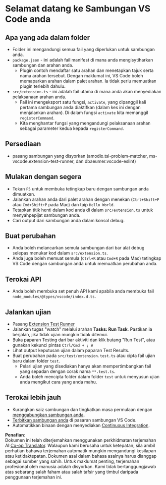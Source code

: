 <!--
CO_OP_TRANSLATOR_METADATA:
{
  "original_hash": "62b2632720dd39ef391d6b60b9b4bfb8",
  "translation_date": "2025-07-16T17:38:49+00:00",
  "source_file": "code/09.UpdateSamples/Aug/vscode/phiext/vsc-extension-quickstart.md",
  "language_code": "ms"
}
-->
# Selamat datang ke Sambungan VS Code anda

## Apa yang ada dalam folder

* Folder ini mengandungi semua fail yang diperlukan untuk sambungan anda.
* `package.json` - ini adalah fail manifest di mana anda mengisytiharkan sambungan dan arahan anda.
  * Plugin contoh mendaftar satu arahan dan menetapkan tajuk serta nama arahan tersebut. Dengan maklumat ini, VS Code boleh memaparkan arahan dalam palet arahan. Ia tidak perlu memuatkan plugin terlebih dahulu.
* `src/extension.ts` - ini adalah fail utama di mana anda akan menyediakan pelaksanaan arahan anda.
  * Fail ini mengeksport satu fungsi, `activate`, yang dipanggil kali pertama sambungan anda diaktifkan (dalam kes ini dengan menjalankan arahan). Di dalam fungsi `activate` kita memanggil `registerCommand`.
  * Kita menghantar fungsi yang mengandungi pelaksanaan arahan sebagai parameter kedua kepada `registerCommand`.

## Persediaan

* pasang sambungan yang disyorkan (amodio.tsl-problem-matcher, ms-vscode.extension-test-runner, dan dbaeumer.vscode-eslint)

## Mulakan dengan segera

* Tekan `F5` untuk membuka tetingkap baru dengan sambungan anda dimuatkan.
* Jalankan arahan anda dari palet arahan dengan menekan (`Ctrl+Shift+P` atau `Cmd+Shift+P` pada Mac) dan taip `Hello World`.
* Tetapkan titik henti dalam kod anda di dalam `src/extension.ts` untuk menyahpepijat sambungan anda.
* Cari output dari sambungan anda dalam konsol debug.

## Buat perubahan

* Anda boleh melancarkan semula sambungan dari bar alat debug selepas menukar kod dalam `src/extension.ts`.
* Anda juga boleh memuat semula (`Ctrl+R` atau `Cmd+R` pada Mac) tetingkap VS Code dengan sambungan anda untuk memuatkan perubahan anda.

## Terokai API

* Anda boleh membuka set penuh API kami apabila anda membuka fail `node_modules/@types/vscode/index.d.ts`.

## Jalankan ujian

* Pasang [Extension Test Runner](https://marketplace.visualstudio.com/items?itemName=ms-vscode.extension-test-runner)
* Jalankan tugas "watch" melalui arahan **Tasks: Run Task**. Pastikan ia berjalan, jika tidak ujian mungkin tidak ditemui.
* Buka paparan Testing dari bar aktiviti dan klik butang "Run Test", atau gunakan kekunci pintas `Ctrl/Cmd + ; A`
* Lihat output keputusan ujian dalam paparan Test Results.
* Buat perubahan pada `src/test/extension.test.ts` atau cipta fail ujian baru dalam folder `test`.
  * Pelari ujian yang disediakan hanya akan mempertimbangkan fail yang sepadan dengan corak nama `**.test.ts`.
  * Anda boleh mencipta folder dalam folder `test` untuk menyusun ujian anda mengikut cara yang anda mahu.

## Terokai lebih jauh

* Kurangkan saiz sambungan dan tingkatkan masa permulaan dengan [menggabungkan sambungan anda](https://code.visualstudio.com/api/working-with-extensions/bundling-extension).
* [Terbitkan sambungan anda](https://code.visualstudio.com/api/working-with-extensions/publishing-extension) di pasaran sambungan VS Code.
* Automatikkan binaan dengan menyediakan [Continuous Integration](https://code.visualstudio.com/api/working-with-extensions/continuous-integration).

**Penafian**:  
Dokumen ini telah diterjemahkan menggunakan perkhidmatan terjemahan AI [Co-op Translator](https://github.com/Azure/co-op-translator). Walaupun kami berusaha untuk ketepatan, sila ambil perhatian bahawa terjemahan automatik mungkin mengandungi kesilapan atau ketidaktepatan. Dokumen asal dalam bahasa asalnya harus dianggap sebagai sumber yang sahih. Untuk maklumat penting, terjemahan profesional oleh manusia adalah disyorkan. Kami tidak bertanggungjawab atas sebarang salah faham atau salah tafsir yang timbul daripada penggunaan terjemahan ini.